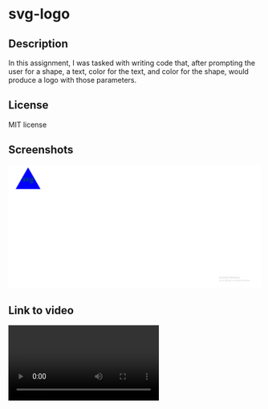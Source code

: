 # svg-logo

## Description

In this assignment, I was tasked with writing code that, after prompting the user for a shape, a text, color for the text, and color for the shape, would produce a logo with those parameters.

## License

MIT license

## Screenshots

![screenshot](assets/svg.png) 

## Link to video

![video](assets/svg-logo-video.webm)
